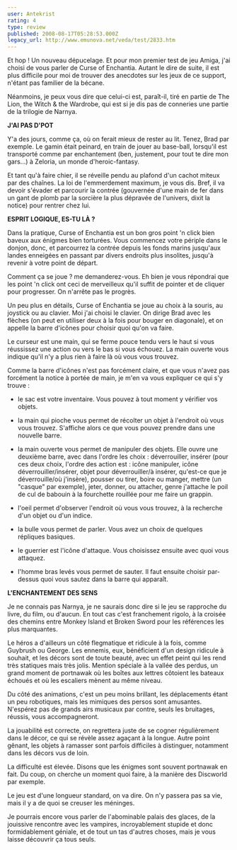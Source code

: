 ```yaml
---
user: Antekrist
rating: 4
type: review
published: 2008-08-17T05:28:53.000Z
legacy_url: http://www.emunova.net/veda/test/2833.htm
---
```

Et hop ! Un nouveau dépucelage. Et pour mon premier test de jeu Amiga, j'ai choisi de vous parler de Curse of Enchantia. Autant le dire de suite, il est plus difficile pour moi de trouver des anecdotes sur les jeux de ce support, n'étant pas familier de la bécane.  

Néanmoins, je peux vous dire que celui-ci est, paraît-il, tiré en partie de The Lion, the Witch & the Wardrobe, qui est si je dis pas de conneries une partie de la trilogie de Narnya.  

  

**J'AI PAS D'POT**  

Y'a des jours, comme ça, où on ferait mieux de rester au lit. Tenez, Brad par exemple. Le gamin était peinard, en train de jouer au base-ball, lorsqu'il est transporté comme par enchantement (ben, justement, pour tout te dire mon gars...) à Zeloria, un monde d'heroic-fantasy.  

Et tant qu'à faire chier, il se réveille pendu au plafond d'un cachot miteux par des chaînes. La loi de l'emmerdement maximum, je vous dis. Bref, il va devoir s'évader et parcourir la contrée (gouvernée d'une main de fer dans un gant de plomb par la sorcière la plus dépravée de l'univers, dixit la notice) pour rentrer chez lui.  

  

**ESPRIT LOGIQUE, ES-TU LÀ ?**  

Dans la pratique, Curse of Enchantia est un bon gros point 'n click bien baveux aux énigmes bien torturées. Vous commencez votre périple dans le donjon, donc, et parcourrez la contrée depuis les fonds marins jusqu'aux landes enneigées en passant par divers endroits plus insolites, jusqu'à revenir à votre point de départ.  

Comment ça se joue ? me demanderez-vous. Eh bien je vous répondrai que les point 'n click ont ceci de merveilleux qu'il suffit de pointer et de cliquer pour progresser. On n'arrête pas le progrès.  

Un peu plus en détails, Curse of Enchantia se joue au choix à la souris, au joystick ou au clavier. Moi j'ai choisi le clavier. On dirige Brad avec les flèches (on peut en utiliser deux à la fois pour bouger en diagonale), et on appelle la barre d'icônes pour choisir quoi qu'on va faire.  

Le curseur est une main, qui se ferme pouce tendu vers le haut si vous réussissez une action ou vers le bas si vous échouez. La main ouverte vous indique qu'il n'y a plus rien à faire là où vous vous trouvez.  

Comme la barre d'icônes n'est pas forcément claire, et que vous n'avez pas forcément la notice à portée de main, je m'en va vous expliquer ce qui s'y trouve :  

  

- le sac est votre inventaire. Vous pouvez à tout moment y vérifier vos objets.  

- la main qui pioche vous permet de récolter un objet à l'endroit où vous vous trouvez. S'affiche alors ce que vous pouvez prendre dans une nouvelle barre.  

- la main ouverte vous permet de manipuler des objets. Elle ouvre une deuxième barre, avec dans l'ordre les choix : déverrouiller, insérer (pour ces deux choix, l'ordre des action est : icône manipuler, icône déverrouiller/insérer, objet pour déverrouiller/à insérer, qu'est-ce que je déverrouille/où j'insère), pousser ou tirer, boire ou manger, mettre (un "casque" par exemple), jeter, donner, ou attacher, genre j'attache le poil de cul de babouin à la fourchette rouillée pour me faire un grappin.  

- l'oeil permet d'observer l'endroit où vous vous trouvez, à la recherche d'un objet ou d'un indice.  

- la bulle vous permet de parler. Vous avez un choix de quelques répliques basiques.  

- le guerrier est l'icône d'attaque. Vous choisissez ensuite avec quoi vous attaquez.  

- l'homme bras levés vous permet de sauter. Il faut ensuite choisir par-dessus quoi vous sautez dans la barre qui apparaît.  

  

**L'ENCHANTEMENT DES SENS**  

Je ne connais pas Narnya, je ne saurais donc dire si le jeu se rapproche du livre, du film, ou d'aucun. En tout cas c'est franchement rigolo, à la croisée des chemins entre Monkey Island et Broken Sword pour les références les plus marquantes.  

Le héros a d'ailleurs un côté flegmatique et ridicule à la fois, comme Guybrush ou George. Les ennemis, eux, bénéficient d'un design ridicule à souhait, et les décors sont de toute beauté, avec un effet peint qui les rend très statiques mais très jolis. Mention spéciale à la vallée des perdus, un grand moment de portnawak où les boîtes aux lettres côtoient les bateaux échoués et où les escaliers mènent au même niveau.  

Du côté des animations, c'est un peu moins brillant, les déplacements étant un peu robotiques, mais les mimiques des persos sont amusantes. N'espérez pas de grands airs musicaux par contre, seuls les bruitages, réussis, vous accompagneront.  

La jouabilité est correcte, on regrettera juste de se cogner régulièrement dans le décor, ce qui se révèle assez agaçant à la longue. Autre point gênant, les objets à ramasser sont parfois difficiles à distinguer, notamment dans les décors vus de loin.  

La difficulté est élevée. Disons que les énigmes sont souvent portnawak en fait. Du coup, on cherche un moment quoi faire, à la manière des Discworld par exemple.  

Le jeu est d'une longueur standard, on va dire. On n'y passera pas sa vie, mais il y a de quoi se creuser les méninges.  

  

Je pourrais encore vous parler de l'abominable palais des glaces, de la jouissive rencontre avec les vampires, incroyablement stupide et donc formidablement géniale, et de tout un tas d'autres choses, mais je vous laisse découvrir ça tous seuls.